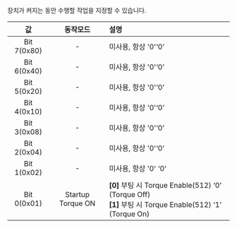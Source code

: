 장치가 켜지는 동안 수행할 작업을 지정할 수 있습니다.

|     값      |        동작모드         | 설명                                                                                                                |
|:-----------:|:----------------------:|:-------------------------------------------------------------------------------------------------------------------|
| Bit 7(0x80) |           -            | 미사용, 항상 '0'‘0’                                                                                                 |
| Bit 6(0x40) |           -            | 미사용, 항상 '0'‘0’                                                                                                 |
| Bit 5(0x20) |           -            | 미사용, 항상 '0'‘0’                                                                                                 |
| Bit 4(0x10) |           -            | 미사용, 항상 '0'‘0’                                                                                                 |
| Bit 3(0x08) |           -            | 미사용, 항상 '0'‘0’                                                                                                 |
| Bit 2(0x04) |           -            | 미사용, 항상 '0'‘0’                                                                                                 |
| Bit 1(0x02) |           -            | 미사용, 항상 '0' ‘0’                                                                                                |
| Bit 0(0x01) |   Startup Torque ON    |  **[0]** 부팅 시 Torque Enable(512) ‘0’ (Torque Off) <br /> **[1]** 부팅 시 Torque Enable(512) ‘1’ (Torque On)      |


 
